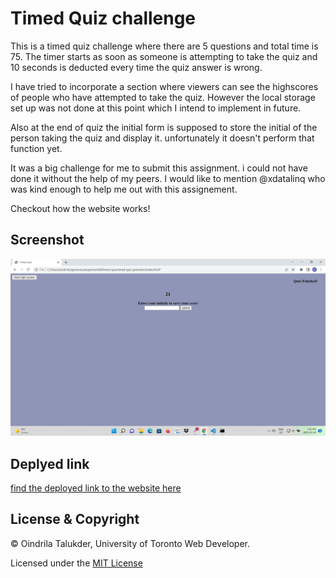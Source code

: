 # Timed Quiz challenge

This is a timed quiz challenge where there are 5 questions and total time is 75. The timer starts as soon as someone is attempting to take the quiz and 10 seconds is deducted every time the quiz answer is wrong.

I have tried to incorporate a section where viewers can see the highscores of people who have attempted to take the quiz. However the local storage set up was not done at this point which I intend to implement in future.

Also at the end of quiz the initial form is supposed to store the initial of the person taking the quiz and display it. unfortunately it doesn't perform that function yet. 

It was a big challenge for me to submit this assignment. i could not have done it without the help of my peers. I would like to mention @xdatalinq who was kind enough to help me out with this assignement.

Checkout how the website works!

## Screenshot
![](assets/images/Screenshot.png)


## Deplyed link
[find the deployed link to the website here](https://oindrila11.github.io/timed-quiz-generator/)


## License & Copyright

© Oindrila Talukder, University of Toronto Web Developer.

Licensed under the [MIT License](LICENSE.md)